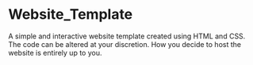 # Website_Template
A simple and interactive website template created using HTML and CSS. The code can be altered at your discretion. How you decide to host the website is entirely up to you.
